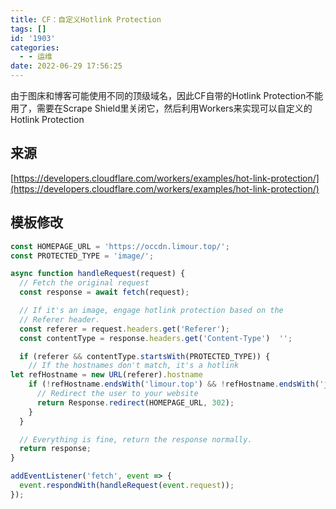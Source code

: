 ```yaml
---
title: CF：自定义Hotlink Protection
tags: []
id: '1903'
categories:
  - - 运维
date: 2022-06-29 17:56:25
---
```


由于图床和博客可能使用不同的顶级域名，因此CF自带的Hotlink Protection不能用了，需要在Scrape Shield里关闭它，然后利用Workers来实现可以自定义的Hotlink Protection

## 来源

[https://developers.cloudflare.com/workers/examples/hot-link-protection/](https://developers.cloudflare.com/workers/examples/hot-link-protection/)

## 模板修改

```js
const HOMEPAGE_URL = 'https://occdn.limour.top/';
const PROTECTED_TYPE = 'image/';

async function handleRequest(request) {
  // Fetch the original request
  const response = await fetch(request);

  // If it's an image, engage hotlink protection based on the
  // Referer header.
  const referer = request.headers.get('Referer');
  const contentType = response.headers.get('Content-Type')  '';

  if (referer && contentType.startsWith(PROTECTED_TYPE)) {
    // If the hostnames don't match, it's a hotlink
let refHostname = new URL(referer).hostname 
    if (!refHostname.endsWith('limour.top') && !refHostname.endsWith('j11.fun')) {
      // Redirect the user to your website
      return Response.redirect(HOMEPAGE_URL, 302);
    }
  }

  // Everything is fine, return the response normally.
  return response;
}

addEventListener('fetch', event => {
  event.respondWith(handleRequest(event.request));
});
```
